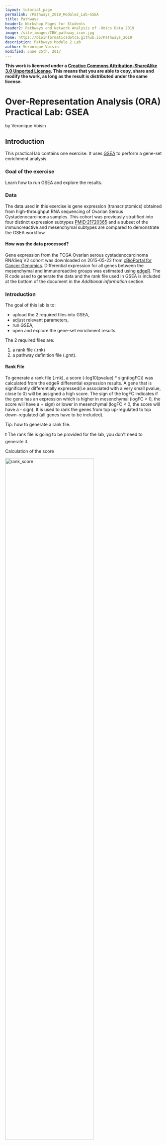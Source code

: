 ```yaml
---
layout: tutorial_page
permalink: /Pathways_2019_Module2_Lab-GSEA
title: Pathways
header1: Workshop Pages for Students
header2: Pathways and Network Analysis of -Omics Data 2019
image: /site_images/CBW_pathway_icon.jpg
home: https://bioinformaticsdotca.github.io/Pathways_2019
description: Pathways Module 2 Lab
author: Veronique Voisin
modified: June 25th, 2017
---
```


**This work is licensed under a [Creative Commons Attribution-ShareAlike 3.0 Unported License](http://creativecommons.org/licenses/by-sa/3.0/deed.en_US). This means that you are able to copy, share and modify the work, as long as the result is distributed under the same license.**

# Over-Representation Analysis (ORA) Practical Lab: GSEA

by Veronique Voisin

## Introduction

This practical lab contains one exercise. It uses [GSEA](http://www.broadinstitute.org/gsea/index.jsp) to perform a gene-set enrichment analysis. 

### Goal of the exercise

Learn how to run GSEA and explore the results.

### Data

The data used in this exercise is gene expression (transcriptomics) obtained from high-throughput RNA sequencing of Ovarian Serous Cystadenocarcinoma samples. This cohort was previously stratified into four distinct expression subtypes [PMID:21720365](http://www.ncbi.nlm.nih.gov/pubmed/21720365) and a subset of the immunoreactive and mesenchymal subtypes are compared to demonstrate the GSEA workflow.

#### How was the data processed?

Gene expression from the TCGA Ovarian serous cystadenocarcinoma RNASeq V2 cohort was downloaded on 2015-05-22 from [cBioPortal for Cancer Genomics](http://www.cbioportal.org/data_sets.jsp). Differential expression for all genes between the mesenchymal and immunoreactive groups was estimated using [edgeR](http://www.ncbi.nlm.nih.gov/pubmed/19910308). The R code used to generate the data and the rank file used in GSEA is included at the bottom of the document in the *Additional information* section. 

### Introduction

The goal of this lab is to:
  * upload the 2 required files into GSEA, 
  * adjust relevant parameters, 
  * run GSEA, 
  * open and explore the gene-set enrichment results. 
  
The 2 required files are:
  1. a rank file (.rnk) 
  1. a pathway definition file (.gmt).

#### Rank File
To generate a rank file (.rnk),  a score (-log10(pvalue) * sign(logFC)) was calculated from the edgeR differential expression results. A gene that is significantly differentially expressed(i.e associated with a very small pvalue, close to 0) will be assigned a high score. The sign of the logFC indicates if the gene has an expression which is higher in mesenchymal (logFC > 0, the score will have a + sign) or lower in mesenchymal (logFC < 0, the score will have a - sign). It is used to rank the genes from top up-regulated to top down-regulated (all genes have to be included). 

Tip: how to generate a rank file. 

:exclamation:  The rank file is going to be provided for the lab, you don't need to generate it. 

Calculation of the score

<img src="https://github.com/bioinformaticsdotca/HT-Biology_2017/blob/master/Pathways/img/calculate_score.png?raw=true" alt="rank_score" width="75%" />

<img src="https://github.com/bioinformaticsdotca/HT-Biology_2017/blob/master/Pathways/img/GSEA_KS.png?raw=true" alt="GSEA_KS" width="100%" />

Generation of the rank file: select the gene names and score columns and save the file as tab delimited with the extension .rnk


<img src="https://github.com/bioinformaticsdotca/HT-Biology_2017/blob/master/Pathways/img/make_rank_file.png?raw=true" alt="generate rank" width="75%" />

#### Pathway defintion file
The second file that is needed for GSEA is the pathway database, a file with the .gmt extension. The pathway database (.gmt) used for the GSEA analysis was downloaded from <http://baderlab.org/GeneSets>. This file contains gene-sets obtained from  MsigDB-c2, NCI, Biocarta, IOB, Netpath, HumanCyc, Reactome and the Gene Ontology (GO) databases. 

:exclamation: You don't need to perform this step for the exercise, the .gmt file will be given to you. 
	<p align="center">
		<img src="https://github.com/bioinformaticsdotca/HT-Biology_2017/blob/master/Pathways/img/saving_gmt.png?raw=true" alt="saving_gmt" width="70%" />
	</p>

The .gmt is a tab delimited text file which contains one gene-set per row. For each gene-set (row), the first 2 columns contain the name and the description of the gene-set and the remaining columns contain the list of genes included in the gene-set. It is possible to create a custom gene-set using Excel or R. 

<p align="center">
		<img src="https://github.com/bioinformaticsdotca/HT-Biology_2017/blob/master/Pathways/img/gmt_format.png?raw=true" alt="get_gmt" width="70%" />
	</p>

GSEA performs a gene-set enrichment analysis using a modified Kolmogorov-Smirnov statistic.  The output result consists of summary tables displaying enrichment statistics for each gene-set (pathway) that has been tested.


### Start the exercise

Before starting this exercise, download the 2 required files:

* [Human_GOBP_AllPathways_no_GO_iea_May_24_2016_symbol.gmt](https://raw.githubusercontent.com/bioinformaticsdotca/Pathways_2019/master/Module2/Human_GOBP_AllPathways_no_GO_iea_May_24_2016_symbol.gmt)
* [MesenchymalvsImmunoreactive_edger_ranks.rnk](https://raw.githubusercontent.com/bioinformaticsdotca/Pathways_2019/master/Module2/MesenchymalvsImmunoreactive_edger_ranks.rnk)


### Step1.

Launch GSEA.

<img src="https://github.com/bioinformaticsdotca/Pathways_2018/blob/master/module2_lab/img/launchGSEA3.0.png?raw=true" alt="Launch GSEA" width="100%" />


:information_source: Note regarding option 2: GSEA has been updated to version 3.0: if you still have the gsea_2.2 version, download the .jar file named gsea-3.0.jar from the GSEA Broad website (http://software.broadinstitute.org/gsea/downloads.jsp), open a terminal window and run this command:

```
 java -Xmx4G -jar gsea-3.0.jar
```

### Step 2.

Load Data

2a. Locate the ‘Load data’ icon at the upper left corner of the window and click on it.

<img src="https://github.com/bioinformaticsdotca/Pathways_2018/blob/master/module2_lab/img/GSEAloaddata.png?raw=true" alt="Load data" width="100%" />


2b. In the central panel, select ‘Method 1’ and ‘Browse for files’. A new window pops up.

<img src="https://github.com/bioinformaticsdotca/Pathways_2018/blob/master/module2_lab/img/GSEAbrowsefile2.png?raw=true" alt="Browse files" width="100%" />

2c. Browse your computer to locate the 2 files : *Human_GOBP_AllPathways_no_GO_iea_May_24_2016_symbol.gmt* and *MesenchymalvsImmunoreactive_edger_ranks.rnk*. 

2d. Click on *Choose*. A message pops us when the files are loaded successfully. 
	<p align="center">
		<img src="https://github.com/bioinformaticsdotca/HT-Biology_2017/blob/master/Pathways/img/ORA4.png?raw=true" alt="Locate files" width="75%" />
	</p>

2e. Click on *OK*.
	<p align="center">
		<img src="https://raw.githubusercontent.com/HT-Biology_2017/tree/master/Pathways/img/ORA5.png?raw=true" alt="Success" width="75%" />
	</p>
	
:information_source: Tip: Alternatively, you can choose *Method 3* to *drag and drop files here*; you need to click on the *Load these files!* button in this case.

### Step3.

Adjust parameters

3a. Under the *Tools* menu select *GseaPreRanked*.

<img src="https://github.com/bioinformaticsdotca/Pathways_2018/blob/master/module2_lab/img/GSEAprerank.png?raw=true" alt="GseaPreRanked" width="100%" />

3b. *Run GSEA on a Pre-Ranked gene list* tab will appear.

Specify the following parameters:

3c. Gene sets database -
  * click on the radio button (…) located at the right of the blank field.
  * :clock10: Wait 5-10sec for the gene-set selection window to appear.
	
<img src="https://github.com/bioinformaticsdotca/Pathways_2018/blob/master/module2_lab/img/GSEAloadgeneset.png?raw=true" alt="Gene sets database" width="100%" />

  * Use the right arrow in the top field to see the Gene matrix (local gmx/gmt) tab.
  * Click to highlight *Human_GOBP_AllPathways_no_GO_iea_May_24_2016_symbol.gmt*.
  * click on *OK* at the bottom of the window.

<img src="https://github.com/bioinformaticsdotca/Pathways_2018/blob/master/module2_lab/img/ORA8.png?raw=true" alt="Gene sets database" width="100%" />
	
  * *Human_GOBP_AllPathways_no_GO_iea_December_24_2016_symbol.gmt* is now visible in the field corresponding to Gene sets database.

<img src="https://github.com/bioinformaticsdotca/Pathways_2018/blob/master/module2_lab/img/GSEAparameter.png?raw=true" alt="GSEAparameters" width="100%" />

3d. Number of permutations - 100. The number of permutations is the number of times that the gene-sets will be randomized in order to create a null distribution to calculate the FDR.  <BR>
:exclamation: Use 2000 when you do it for your own data outside the workshop.

3e. Ranked list - select by clicking on the arrow and highlighting rank file.

3f. Click on *Show* button next to *Basic Fields* to display extra options.

3g. Analysis name – change default *my_analysis* to name specific to analysis for example Mesen_vs_Immuno_edgeR. GSEA will use your specified name as part of the name of the results directory it creates.

3h. Save results in this folder – navigate to where you want GSEA to put the results folder. By default GSEA will put the results into the directory gsea_home/output/[date] in your home directory.

3i. Min size: exclude smaller sets – By default GSEA sets the lower limit to 15. In this protocol, the minimum is set to 10 to increase some of the smaller sets in the results.

:information_source: Tip: set *Enrichment Statistics* to p1 if you want to add more weight on the most top up-regulated and top down-regulated. *P1* is a more stringent parameter and it will result in less gene-sets significant under FDR <0.05.

### Step 4. 

Run GSEA

4a. Click on *Run* button located at the bottom right corner of the window.

:information_source: Tip: Expand the window size if the run button is not visible

4b. On the panel located on the left side of the GSEA window, the bottom panel called *the GSEA report table* will show that it has created a process with a message that it is *Running*.

<img src="https://raw.githubusercontent.com/HT-Biology_2017/tree/master/Pathways/img/ORA10.png?raw=true" alt="Running" width="100%" />

<p align="center">
	<img src="https://raw.githubusercontent.com/HT-Biology_2017/tree/master/Pathways/img/ORA11.png?raw=true" alt="Running messages" width="75%" />
	</p>

On completion the status message will be updated to *Success…*.
	<p align="center">
	<img src="https://raw.githubusercontent.com/HT-Biology_2017/tree/master/Pathways/img/ORA12.png?raw=true" alt="Success" width="75%" />
	</p>

:information_source: TIP: There is no progress bar to indicate to the user how much time is left to complete the process. Depending on the size of your dataset and compute power a GSEA run can take from a few minutes to a few hours. To check on the status of the GSEA run in the bottom left hand corner you can click on the *+* (red circle in below Figure) to see the updating status. Printouts in the format *shuffleGeneSet for GeneSet 5816/5821 nperm: 1000* indicate how many permutations have been done (5816) out of the total that need to be performed (5821).

:information_source: TIP:if the permutations have been completed but the status is still running, it means that GSEA is creating the report

:exclamation: TROUBLESHOOTING: Java Heap Space error. If GSEA returns an error *Java Heap space* it means that GSEA has run out of memory. If you are running GSEA from the webstart other than the 4GB option then you will need to download a new version that allows for more memory allocation. The current maximum memory allocation that the GSEA webstart allows for is 4GB. If you are using this version and still receive the java heap error you will need to download the GSEA java jar file and launch it from the command line as described in  step 1.

### Step 5. 

Examining the results

5a. Click on *Success* to launch the results in html format in your default web browser.

:information_source: TIP: If the GSEA application has been closed, you can still see the results by opening the result folder and clicking on the *index* file – index.html. (see screenshot below). The first phenotype corresponds to gene-sets enriched in genes up-regulated in the mesenchymal subtype. The second phenotype corresponds to gene-sets enriched in genes up-regulated in the immunological phenotype. 

<img src="https://raw.githubusercontent.com/HT-Biology_2017/tree/master/Pathways/img/ORA13.png?raw=true" alt="Results1" width="100%" />

When examining the results there are a few things to look for:

5b. Check the number of gene-sets that have been used for the analysis.   

:information_source: TIP: A small number (a few hundred genesets if using baderlab genesets) could indicate an issue with identifier mapping.

5c. Check the number of sets that have FDR less than 0.25 – in order to determine what thresholds to start with when creating the enrichment map. It is not uncommon to see a thousand gene sets pass the threshold of FDR less than 0.25. FDR less than 0.25 is a very lax threshold and for robust data we can set thresholds of FDR less than 0.05 or lower.

5d. Click on *Snapshots* to see the trend for the top 20 genesets. For the positive phenotype the top genesets should show a distribution skewed to the left (positive) i.e. genesets have predominance of up-regulated genes. For the negative phenotype the top geneset should be inverted and skewed to the right (negative) i.e. geneset have predominance of down-regulated genes.

<img src="https://raw.githubusercontent.com/HT-Biology_2017/tree/master/Pathways/img/ORA14.png?raw=true" alt="Results2" width="100%" />

<img src="https://raw.githubusercontent.com/HT-Biology_2017/tree/master/Pathways/img/ORA15.png?raw=true" alt="Results3" width="100%" />

<img src="https://raw.githubusercontent.com/HT-Biology_2017/tree/master/Pathways/img/ORA16.png?raw=true" alt="Results4" width="100%" />

5e. Explore the tabular format of the results.

#### Mesenchymal

<img src="https://raw.githubusercontent.com/HT-Biology_2017/tree/master/Pathways/img/ORA17.png?raw=true" alt="Mesenchymal" width="100%" />

#### Immunoreactive

<img src="https://raw.githubusercontent.com/HT-Biology_2017/tree/master/Pathways/img/ORA18.png?raw=true" alt="Immunoreactive" width="100%" />

[Link to information about GSEA results](http://www.baderlab.org/CancerStemCellProject/VeroniqueVoisin/AdditionalResources/GSEA#GSEA_enrichment_scores_and_statistics)


#### Additional information

[More on GSEA data format](http://www.broadinstitute.org/cancer/software/gsea/wiki/index.php/Data_formats) 

[More on processing the RNAseq using EdgeR and generate the .rank file](https://baderlab.github.io/Cytoscape_workflows/EnrichmentMapPipeline/supplemental_protocol1_rnaseq.html)

[More on which .gmt file to download from the Baderlab gene-set file](http://download.baderlab.org/EM_Genesets/), select current release, Human, symbol, Human_GOBP_AllPathways_no_GO_iea_….gmt

[More on GSEA : link to the Baderlab wiki page on GSEA](http://www.baderlab.org/CancerStemCellProject/VeroniqueVoisin/AdditionalResources/GSEA)


